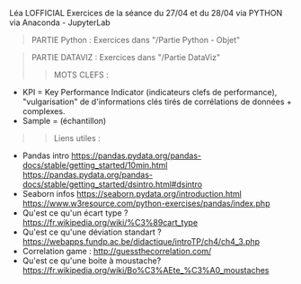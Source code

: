 Léa LOFFICIAL
Exercices de la séance du 27/04 et du 28/04 via PYTHON via Anaconda - JupyterLab
> PARTIE Python : Exercices dans "/Partie Python - Objet"

> PARTIE DATAVIZ : Exercices dans "/Partie DataViz"
>> MOTS CLEFS : 
- KPI = Key Performance Indicator (indicateurs clefs de performance), "vulgarisation" de d'informations clés tirés de corrélations de données + complexes.
- Sample = (échantillon)

>> Liens utiles :
- Pandas intro
https://pandas.pydata.org/pandas-docs/stable/getting_started/10min.html
https://pandas.pydata.org/pandas-docs/stable/getting_started/dsintro.html#dsintro
- Seaborn infos
https://seaborn.pydata.org/introduction.html
https://www.w3resource.com/python-exercises/pandas/index.php
- Qu'est ce qu'un écart type ?
https://fr.wikipedia.org/wiki/%C3%89cart_type
- Qu'est ce qu'une déviation standart ?
https://webapps.fundp.ac.be/didactique/introTP/ch4/ch4_3.php
- Correlation game :
http://guessthecorrelation.com/
- Qu'est ce qu'une boite à moustache?
https://fr.wikipedia.org/wiki/Bo%C3%AEte_%C3%A0_moustaches
